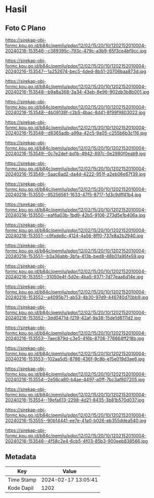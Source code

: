 # Hasil

## Foto C Plano

https://sirekap-obj-formc.kpu.go.id/b84c/pemilu/pdpr/12/02/15/20/10/1202152010004-20240216-153546--c389395c-793c-479c-a3b9-65f3ce4bf9cc.jpg

https://sirekap-obj-formc.kpu.go.id/b84c/pemilu/pdpr/12/02/15/20/10/1202152010004-20240216-153547--1a252674-bec5-4ded-8b51-20706baa873d.jpg

https://sirekap-obj-formc.kpu.go.id/b84c/pemilu/pdpr/12/02/15/20/10/1202152010004-20240216-153548--b9a8a368-3a34-43eb-8e96-902db3b8b001.jpg

https://sirekap-obj-formc.kpu.go.id/b84c/pemilu/pdpr/12/02/15/20/10/1202152010004-20240216-153548--4b09138f-c2b5-4bac-8d41-8f99f9803022.jpg

https://sirekap-obj-formc.kpu.go.id/b84c/pemilu/pdpr/12/02/15/20/10/1202152010004-20240216-153548--d8365adb-a99a-42c5-9a05-c255b6b3c116.jpg

https://sirekap-obj-formc.kpu.go.id/b84c/pemilu/pdpr/12/02/15/20/10/1202152010004-20240216-153549--0c7e2def-bd1b-4942-897c-0e2980f0eab9.jpg

https://sirekap-obj-formc.kpu.go.id/b84c/pemilu/pdpr/12/02/15/20/10/1202152010004-20240216-153549--5aac6ad2-da4d-4222-951f-a2eb06e67f39.jpg

https://sirekap-obj-formc.kpu.go.id/b84c/pemilu/pdpr/12/02/15/20/10/1202152010004-20240216-153550--95256561-1633-47f5-8717-1d3c9dff41b4.jpg

https://sirekap-obj-formc.kpu.go.id/b84c/pemilu/pdpr/12/02/15/20/10/1202152010004-20240216-153550--eaf6a03b-1bd9-42b5-9106-273d5e1b406a.jpg

https://sirekap-obj-formc.kpu.go.id/b84c/pemilu/pdpr/12/02/15/20/10/1202152010004-20240216-153551--c9fade8c-4124-4a56-8ff0-737e8a2b2940.jpg

https://sirekap-obj-formc.kpu.go.id/b84c/pemilu/pdpr/12/02/15/20/10/1202152010004-20240216-153551--b3a36abb-3bfa-413b-bed8-48b01a95fe59.jpg

https://sirekap-obj-formc.kpu.go.id/b84c/pemilu/pdpr/12/02/15/20/10/1202152010004-20240216-153551--31050e4f-5d2e-4ba5-9371-7d77eaa6d14e.jpg

https://sirekap-obj-formc.kpu.go.id/b84c/pemilu/pdpr/12/02/15/20/10/1202152010004-20240216-153552--a4095b71-ab53-4b30-97d9-446740d70bb9.jpg

https://sirekap-obj-formc.kpu.go.id/b84c/pemilu/pdpr/12/02/15/20/10/1202152010004-20240216-153552--3dd0471d-f219-42af-9a38-15de1d8111d2.jpg

https://sirekap-obj-formc.kpu.go.id/b84c/pemilu/pdpr/12/02/15/20/10/1202152010004-20240216-153553--7aec879d-c3e5-416b-8706-776664ff218b.jpg

https://sirekap-obj-formc.kpu.go.id/b84c/pemilu/pdpr/12/02/15/20/10/1202152010004-20240216-153553--102aa5d5-8786-436f-9c8b-e15e019d3ae6.jpg

https://sirekap-obj-formc.kpu.go.id/b84c/pemilu/pdpr/12/02/15/20/10/1202152010004-20240216-153554--2e56ca80-b4ae-4497-a0ff-7bc3af807205.jpg

https://sirekap-obj-formc.kpu.go.id/b84c/pemilu/pdpr/12/02/15/20/10/1202152010004-20240216-153554--19efa613-2298-4d21-8435-3b81b570d037.jpg

https://sirekap-obj-formc.kpu.go.id/b84c/pemilu/pdpr/12/02/15/20/10/1202152010004-20240216-153555--90b14441-ee7e-41a0-b026-eb355ddea540.jpg

https://sirekap-obj-formc.kpu.go.id/b84c/pemilu/pdpr/12/02/15/20/10/1202152010004-20240216-153546--4f58c2e4-6cb5-4f03-85b3-900eeb838566.jpg


## Metadata

| Key        | Value               |
| ---------- | ------------------- |
| Time Stamp | 2024-02-17 13:05:41 |
| Kode Dapil | 1202                |



